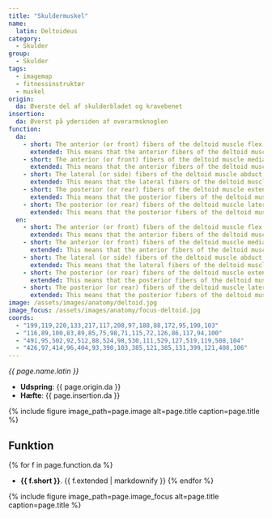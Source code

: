 ```yaml
---
title: "Skuldermuskel"
name:
  latin: Deltoideus
category:
  - Skulder
group:
  - Skulder
tags:
  - imagemap
  - fitnessinstruktør
  - muskel
origin: 
  da: Øverste del af skulderbladet og kravebenet
insertion: 
  da: Øverst på ydersiden af overarmsknoglen
function:
  da:
    - short: The anterior (or front) fibers of the deltoid muscle flex the arm at the shoulder.
      extended: This means that the anterior fibers of the deltoid muscle move the upper arm upward to the front.
    - short: The anterior (or front) fibers of the deltoid muscle medially rotate the upper arm.
      extended: This means that the anterior fibers of the deltoid muscle rotate the upper arm inward around the axis of the bone (i.e. rotate the upper arm toward the vertical midline of the body).
    - short: The lateral (or side) fibers of the deltoid muscle abduct the arm at the shoulder.
      extended: This means that the lateral fibers of the deltoid muscle move the upper arm upward to the side.
    - short: The posterior (or rear) fibers of the deltoid muscle extend the arm at the shoulder.
      extended: This means that the posterior fibers of the deltoid muscle move the upper arm downward to the rear.
    - short: The posterior (or rear) fibers of the deltoid muscle laterally rotate the upper arm.
      extended: This means that the posterior fibers of the deltoid muscle rotate the upper arm outward around the axis of the bone (i.e. rotate the upper arm away from the vertical midline of the body).
  en:
    - short: The anterior (or front) fibers of the deltoid muscle flex the arm at the shoulder.
      extended: This means that the anterior fibers of the deltoid muscle move the upper arm upward to the front.
    - short: The anterior (or front) fibers of the deltoid muscle medially rotate the upper arm.
      extended: This means that the anterior fibers of the deltoid muscle rotate the upper arm inward around the axis of the bone (i.e. rotate the upper arm toward the vertical midline of the body).
    - short: The lateral (or side) fibers of the deltoid muscle abduct the arm at the shoulder.
      extended: This means that the lateral fibers of the deltoid muscle move the upper arm upward to the side.
    - short: The posterior (or rear) fibers of the deltoid muscle extend the arm at the shoulder.
      extended: This means that the posterior fibers of the deltoid muscle move the upper arm downward to the rear.
    - short: The posterior (or rear) fibers of the deltoid muscle laterally rotate the upper arm.
      extended: This means that the posterior fibers of the deltoid muscle rotate the upper arm outward around the axis of the bone (i.e. rotate the upper arm away from the vertical midline of the body).
image: /assets/images/anatomy/deltoid.jpg
image_focus: /assets/images/anatomy/focus-deltoid.jpg
coords:
  - "199,119,220,133,217,117,208,97,188,88,172,95,190,103"
  - "116,89,100,83,89,85,75,98,71,115,72,126,86,117,94,100"
  - "491,95,502,92,512,88,524,98,530,111,529,127,519,119,508,104"
  - "426,97,414,96,404,93,390,103,385,121,385,131,399,121,408,106"
---
```


_{{ page.name.latin }}_

- **Udspring**: {{ page.origin.da }}
- **Hæfte**: {{ page.insertion.da }}

{% include figure image_path=page.image alt=page.title caption=page.title %}

## Funktion

{% for f in page.function.da %}
- **{{ f.short }}**.
  {{ f.extended | markdownify }}
{% endfor %}

{% include figure image_path=page.image_focus alt=page.title caption=page.title %}
